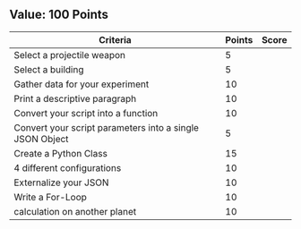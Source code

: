 ## Value: 100 Points 
| Criteria | Points | Score | 
|----------|--------|-------| 
| Select a projectile weapon | 5 |  | 
| Select a building | 5 |  | 
| Gather data for your experiment | 10 |  | 
| Print a descriptive paragraph | 10 |  | 
| Convert your script into a function | 10 |  | 
| Convert your script parameters into a single JSON Object  | 5 |  | 
| Create a Python Class | 15 |  | 
| 4 different configurations | 10 |  | 
| Externalize your JSON | 10 |  | 
| Write a For-Loop | 10 |  | 
| calculation on another planet | 10 |  | 